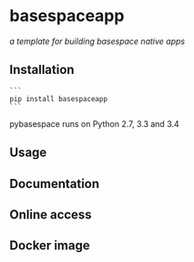 # basespaceapp
 *a template for building basespace native apps*


## Installation

    ```
    pip install basespaceapp
    ```
pybasespace runs on Python 2.7, 3.3 and 3.4
 
## Usage

 
## Documentation


## Online access


## Docker image
 
 